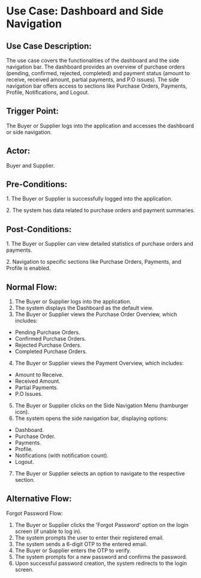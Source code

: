 ﻿# **Use Case: Dashboard and Side Navigation**
## **Use Case Description:**
The use case covers the functionalities of the dashboard and the side navigation bar. The dashboard provides an overview of purchase orders (pending, confirmed, rejected, completed) and payment status (amount to receive, received amount, partial payments, and P.O issues). The side navigation bar offers access to sections like Purchase Orders, Payments, Profile, Notifications, and Logout.
## **Trigger Point:**
The Buyer or Supplier logs into the application and accesses the dashboard or side navigation.
## **Actor:**
Buyer and Supplier.
## **Pre-Conditions:**
1\. The Buyer or Supplier is successfully logged into the application.

2\. The system has data related to purchase orders and payment summaries.
## **Post-Conditions:**
1\. The Buyer or Supplier can view detailed statistics of purchase orders and payments.

2\. Navigation to specific sections like Purchase Orders, Payments, and Profile is enabled.
## **Normal Flow:**
1. The Buyer or Supplier logs into the application.
2. The system displays the Dashboard as the default view.
3. The Buyer or Supplier views the Purchase Order Overview, which includes:
 - Pending Purchase Orders.
 - Confirmed Purchase Orders.
 - Rejected Purchase Orders.
 - Completed Purchase Orders.
4. The Buyer or Supplier views the Payment Overview, which includes:
 - Amount to Receive.
 - Received Amount.
 - Partial Payments.
 - P.O Issues.
5. The Buyer or Supplier clicks on the Side Navigation Menu (hamburger icon).
6. The system opens the side navigation bar, displaying options:
 - Dashboard.
 - Purchase Order.
 - Payments.
 - Profile.
 - Notifications (with notification count).
 - Logout.
7. The Buyer or Supplier selects an option to navigate to the respective section.
## **Alternative Flow:**
Forgot Password Flow:

1. The Buyer or Supplier clicks the 'Forgot Password' option on the login screen (if unable to log in).
2. The system prompts the user to enter their registered email.
3. The system sends a 6-digit OTP to the entered email.
4. The Buyer or Supplier enters the OTP to verify.
5. The system prompts for a new password and confirms the password.
6. Upon successful password creation, the system redirects to the login screen.
